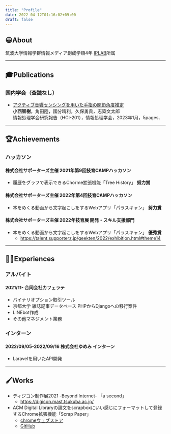 ```yaml
---
title: "Profile"
date: 2022-04-12T01:16:02+09:00
draft: false
---
```

## 😃About
筑波大学情報学群情報メディア創成学類4年 [IPLAB](https://www.iplab.cs.tsukuba.ac.jp/)所属  

---

## 🎓Publications
### 国内学会（査読なし）

* [アクティブ音響センシングを用いた手指の関節角度推定](http://id.nii.ac.jp/1001/00223223/)  
  __小西智樹__，角田陸，國分晴利，久保勇貴，志築文太郎  
  情報処理学会研究報告（HCI-201），情報処理学会，2023年1月，5pages．  

---

## 🏆Achievements
### ハッカソン
#### 株式会社サポーターズ主催 2021年第9回技育CAMPハッカソン 
* 履歴をグラフで表示できるChorme拡張機能「Tree History」 **努力賞**
#### 株式会社サポーターズ主催 2022年第4回技育CAMPハッカソン 
  * 本をめくる動画から文字起こしをするWebアプリ「パラスキャン」 **努力賞**
#### 株式会社サポーターズ主催 2022年技育展 開発・スキル支援部門 
  * 本をめくる動画から文字起こしをするWebアプリ「パラスキャン」 **優秀賞**  
    * https://talent.supporterz.jp/geekten/2022/exhibition.html#theme14
  
---

## 👨‍💻Experiences
### アルバイト
#### 2021/11- 合同会社カフェラテ
* バイナリオプション取引ツール
* 京都大学 雑誌記事データベース PHPからDjangoへの移行案件
* LINEbot作成
* その他マネジメント業務
### インターン
#### 2022/09/05-2022/09/16 株式会社ゆめみ インターン
* Laravelを用いたAPI開発

---

## 🖌️Works
* ディジコン制作展2021 -Beyond Internet- 「a second」  
  * https://digicon.mast.tsukuba.ac.jp/
* ACM Digital Libraryの論文をscrapboxにいい感じにフォーマットして登録するChrome拡張機能「Scrap Paper」  
  * [chromeウェブストア](https://chrome.google.com/webstore/detail/scrap-paper/cgkgikddogobbaakbmbjphgipgfbkbdo)
  * [GitHub](https://github.com/tomoki52/scrap-paper-chrome-extention)
<!--
## 🖥Skills
* アジャイル開発
* Django
* github
* Processing

## 🎵Hobby
* ベース、ギター、ピアノ
* DTM 
-->
